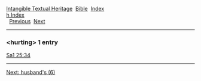 [Intangible Textual Heritage](../../index)  [Bible](../index) 
[Index](index)   
[h Index](_h_)  
  [Previous](c05674)  [Next](c05676) 

------------------------------------------------------------------------

### &lt;hurting&gt; 1 entry

[Sa1 25:34](../kjv/sa1025.htm#034)  

------------------------------------------------------------------------

[Next: husband's (6)](c05676)
